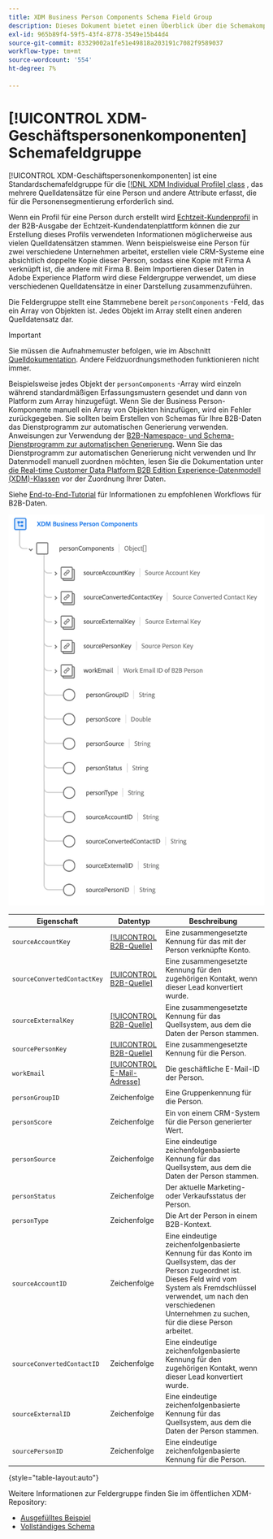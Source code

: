 ```yaml
---
title: XDM Business Person Components Schema Field Group
description: Dieses Dokument bietet einen Überblick über die Schemakomponentenfeldgruppe "XDM Business Person Components".
exl-id: 965b89f4-59f5-43f4-8778-3549e15b44d4
source-git-commit: 83329002a1fe51e49818a203191c7082f9589037
workflow-type: tm+mt
source-wordcount: '554'
ht-degree: 7%

---
```


# [!UICONTROL XDM-Geschäftspersonenkomponenten] Schemafeldgruppe

[!UICONTROL XDM-Geschäftspersonenkomponenten] ist eine Standardschemafeldgruppe für die [[!DNL XDM Individual Profile] class](../../classes/individual-profile.md) , das mehrere Quelldatensätze für eine Person und andere Attribute erfasst, die für die Personensegmentierung erforderlich sind.

Wenn ein Profil für eine Person durch erstellt wird [Echtzeit-Kundenprofil](../../../profile/home.md) in der B2B-Ausgabe der Echtzeit-Kundendatenplattform können die zur Erstellung dieses Profils verwendeten Informationen möglicherweise aus vielen Quelldatensätzen stammen. Wenn beispielsweise eine Person für zwei verschiedene Unternehmen arbeitet, erstellen viele CRM-Systeme eine absichtlich doppelte Kopie dieser Person, sodass eine Kopie mit Firma A verknüpft ist, die andere mit Firma B. Beim Importieren dieser Daten in Adobe Experience Platform wird diese Feldergruppe verwendet, um diese verschiedenen Quelldatensätze in einer Darstellung zusammenzuführen.

Die Feldergruppe stellt eine Stammebene bereit `personComponents` -Feld, das ein Array von Objekten ist. Jedes Objekt im Array stellt einen anderen Quelldatensatz dar.

>[!IMPORTANT]
>
>Sie müssen die Aufnahmemuster befolgen, wie im Abschnitt [Quelldokumentation](../../../rtcdp/sources/b2b.md). Andere Feldzuordnungsmethoden funktionieren nicht immer.
>
>Beispielsweise jedes Objekt der `personComponents` -Array wird einzeln während standardmäßigen Erfassungsmustern gesendet und dann von Platform zum Array hinzugefügt. Wenn Sie der Business Person-Komponente manuell ein Array von Objekten hinzufügen, wird ein Fehler zurückgegeben.
>Sie sollten beim Erstellen von Schemas für Ihre B2B-Daten das Dienstprogramm zur automatischen Generierung verwenden. Anweisungen zur Verwendung der [B2B-Namespace- und Schema-Dienstprogramm zur automatischen Generierung](../../../sources/connectors/adobe-applications/marketo/marketo-namespaces.md). Wenn Sie das Dienstprogramm zur automatischen Generierung nicht verwenden und Ihr Datenmodell manuell zuordnen möchten, lesen Sie die Dokumentation unter [die Real-time Customer Data Platform B2B Edition Experience-Datenmodell (XDM)-Klassen](../../../rtcdp/schemas/b2b.md) vor der Zuordnung Ihrer Daten.
>
>Siehe [End-to-End-Tutorial](../../../rtcdp/b2b-tutorial.md) für Informationen zu empfohlenen Workflows für B2B-Daten.

![](../../images/field-groups/business-person-components.png)

| Eigenschaft | Datentyp | Beschreibung |
| --- | --- | --- |
| `sourceAccountKey` | [[!UICONTROL B2B-Quelle]](../../data-types/b2b-source.md) | Eine zusammengesetzte Kennung für das mit der Person verknüpfte Konto. |
| `sourceConvertedContactKey` | [[!UICONTROL B2B-Quelle]](../../data-types/b2b-source.md) | Eine zusammengesetzte Kennung für den zugehörigen Kontakt, wenn dieser Lead konvertiert wurde. |
| `sourceExternalKey` | [[!UICONTROL B2B-Quelle]](../../data-types/b2b-source.md) | Eine zusammengesetzte Kennung für das Quellsystem, aus dem die Daten der Person stammen. |
| `sourcePersonKey` | [[!UICONTROL B2B-Quelle]](../../data-types/b2b-source.md) | Eine zusammengesetzte Kennung für die Person. |
| `workEmail` | [[!UICONTROL E-Mail-Adresse]](../../data-types/b2b-source.md) | Die geschäftliche E-Mail-ID der Person. |
| `personGroupID` | Zeichenfolge | Eine Gruppenkennung für die Person. |
| `personScore` | Zeichenfolge | Ein von einem CRM-System für die Person generierter Wert. |
| `personSource` | Zeichenfolge | Eine eindeutige zeichenfolgenbasierte Kennung für das Quellsystem, aus dem die Daten der Person stammen. |
| `personStatus` | Zeichenfolge | Der aktuelle Marketing- oder Verkaufsstatus der Person. |
| `personType` | Zeichenfolge | Die Art der Person in einem B2B-Kontext. |
| `sourceAccountID` | Zeichenfolge | Eine eindeutige zeichenfolgenbasierte Kennung für das Konto im Quellsystem, das der Person zugeordnet ist. Dieses Feld wird vom System als Fremdschlüssel verwendet, um nach den verschiedenen Unternehmen zu suchen, für die diese Person arbeitet. |
| `sourceConvertedContactID` | Zeichenfolge | Eine eindeutige zeichenfolgenbasierte Kennung für den zugehörigen Kontakt, wenn dieser Lead konvertiert wurde. |
| `sourceExternalID` | Zeichenfolge | Eine eindeutige zeichenfolgenbasierte Kennung für das Quellsystem, aus dem die Daten der Person stammen. |
| `sourcePersonID` | Zeichenfolge | Eine eindeutige zeichenfolgenbasierte Kennung für die Person. |

{style=&quot;table-layout:auto&quot;}

Weitere Informationen zur Feldergruppe finden Sie im öffentlichen XDM-Repository:

* [Ausgefülltes Beispiel](https://github.com/adobe/xdm/blob/master/components/fieldgroups/profile/b2b-person-components.example.1.json)
* [Vollständiges Schema](https://github.com/adobe/xdm/blob/master/components/fieldgroups/profile/b2b-person-components.schema.json)
